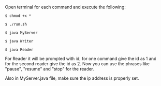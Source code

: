 Open terminal for each command and execute the following:

`$ chmod +x *`

`$ ./run.sh`

`$ java MyServer`

`$ java Writer`

`$ java Reader`  <br />

For Reader it will be prompted with id, for one command give the id as 1 and for the second reader give the id as 2.
Now you can use the phrases like "pause", "resume" and "stop" for the reader. <br />

Also in MyServer.java file, make sure the ip address is properly set.

